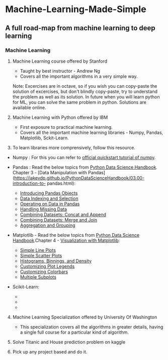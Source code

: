 # Machine-Learning-Made-Simple

## A full road-map from machine learning to deep learning

### Machine Learning

1. Machine Learning course offered by Stanford
   * Taught by best instructor - Andrew Ng
   * Covers all the important algorithms in a very simple way.
   
   Note: Excercises are in octave, so if you wish you can copy-paste the solution of excercises, but don't blindly copy-paste, try to          understand the problem as well as its solution. In future when you will learn python for ML, you can solve the same problem in python.      Solutions are available online.
   
2. Machine Learning with Python offered by IBM
   * First exposure to practical machine learning.
   * Covers all the important machine learning libraries - Numpy, Pandas, Matplotlib, Sckit-Learn.
   
3. To learn libraries more comprensively, follow this resource.

* Numpy : For this you can refer to [official quickstart tutorial of numpy](https://numpy.org/devdocs/user/quickstart.html).
   
* Pandas : Read the below topics from [Python Data Science Handbook](https://jakevdp.github.io/PythonDataScienceHandbook/).
              Chapter 3 - [Data Manipulation with Pandas](https://jakevdp.github.io/PythonDataScienceHandbook/03.00-introduction-to-                     pandas.html):
    - [Introducing Pandas Objects](https://jakevdp.github.io/PythonDataScienceHandbook/03.01-introducing-pandas-objects.html)
    - [Data Indexing and Selection](https://jakevdp.github.io/PythonDataScienceHandbook/03.02-data-indexing-and-selection.html)
    - [Operating on Data in Pandas](https://jakevdp.github.io/PythonDataScienceHandbook/03.03-operations-in-pandas.html)
    - [Handling Missing Data](https://jakevdp.github.io/PythonDataScienceHandbook/03.04-missing-values.html)
    - [Combining Datasets: Concat and Append](https://jakevdp.github.io/PythonDataScienceHandbook/03.06-concat-and-append.html)
    - [Combining Datasets: Merge and Join](https://jakevdp.github.io/PythonDataScienceHandbook/03.07-merge-and-join.html)
    - [Aggregation and Grouping](https://jakevdp.github.io/PythonDataScienceHandbook/03.08-aggregation-and-grouping.html)
            
* Matplotlib - Read the below topics from [Python Data Science Handbook](https://jakevdp.github.io/PythonDataScienceHandbook/).Chapter 4 - [Visualization with Matplotlib](https://jakevdp.github.io/PythonDataScienceHandbook/04.00-introduction-to-matplotlib.html):

    - [Simple Line Plots](https://jakevdp.github.io/PythonDataScienceHandbook/04.01-simple-line-plots.html)
    - [Simple Scatter Plots](https://jakevdp.github.io/PythonDataScienceHandbook/04.02-simple-scatter-plots.html)
    - [Histograms, Binnings, and Density](https://jakevdp.github.io/PythonDataScienceHandbook/04.05-histograms-and-binnings.html)
    - [Customizing Plot Legends](https://jakevdp.github.io/PythonDataScienceHandbook/04.06-customizing-legends.html)
    - [Customizing Colorbars](https://jakevdp.github.io/PythonDataScienceHandbook/04.07-customizing-colorbars.html)
    - [Multiple Subplots](https://jakevdp.github.io/PythonDataScienceHandbook/04.08-multiple-subplots.html)
    
* Scikit-Learn:

    -
    -
    -
    
 


4. Machine Learning Specialization offered by University Of Washington
   * This specialization covers all the algorithms in greater details, having a single full course for a particular kind of algorithm.

5. Solve Titanic and House prediction problem on kaggle

6. Pick up any project based and do it.



   

